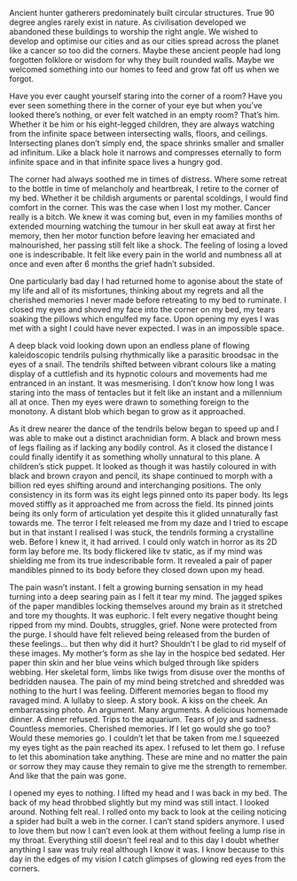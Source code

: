 Ancient hunter gatherers predominately built circular structures. True 90 degree angles rarely exist in nature. As civilisation developed we abandoned these buildings to worship the right angle. We wished to  develop and optimise our cities and as our cities spread across the planet like a cancer so too did the corners. Maybe these ancient people had long forgotten folklore or wisdom for why they built rounded walls. Maybe we welcomed something into our homes to feed and grow fat off us when we forgot.

Have you ever caught yourself staring into the corner of a room? Have you ever seen something there in the corner of your eye but when you’ve looked there’s nothing, or ever felt watched in an empty room? That’s him. Whether it be him or his eight-legged children, they are always watching from the infinite space between intersecting walls, floors, and ceilings. Intersecting planes don’t simply end, the space shrinks smaller and smaller ad infinitum. Like a black hole it narrows and compresses eternally to form infinite space and in that infinite space lives a hungry god.

The corner had always soothed me in times of distress. Where some retreat to the bottle in time of melancholy and heartbreak, I retire to the corner of my bed. Whether it be childish arguments or parental scoldings, I would find comfort in the corner. This was the case when I lost my mother. Cancer really is a bitch. We knew it was coming but, even in my families months of extended mourning watching the tumour in her skull eat away at first her memory, then her motor function before leaving her emaciated and malnourished, her passing still felt like a shock. The feeling of losing a loved one is indescribable. It felt like every pain in the world and numbness all at once and even after 6 months the grief hadn’t subsided. 

One particularly bad day I had returned home to agonise about the state of my life and all of its misfortunes, thinking about my regrets and all the cherished memories I never made before retreating to my bed to ruminate. I closed my eyes and shoved my face into the corner on my bed, my tears soaking the pillows which engulfed my face. Upon opening my eyes I was met with a sight I could have never expected. I was in an impossible space. 

A deep black void looking down upon an endless plane of flowing kaleidoscopic tendrils pulsing rhythmically like a parasitic broodsac in the eyes of a snail. The tendrils shifted between vibrant colours like a mating display of a cuttlefish and its hypnotic colours and movements had me entranced in an instant. It was mesmerising. I don’t know how long I was staring into the mass of tentacles but it felt like an instant and a millennium all at once. Then my eyes were drawn to something foreign to the monotony. A distant blob which began to grow as it approached.

As it drew nearer the dance of the tendrils below began to speed up and I was able to make out a distinct arachnidian form. A black and brown mess of legs flailing as if lacking any bodily control. As it closed the distance I could finally identify it as something wholly unnatural to this plane. A children’s stick puppet. It looked as though it was hastily coloured in with black and brown crayon and pencil, its shape continued to morph with a billion red eyes shifting around and interchanging positions. The only consistency in its form was its eight legs pinned onto its paper body. Its legs moved stiffly as it approached me from across the field. Its pinned joints being its only form of articulation yet despite this it glided unnaturally fast towards me. The terror I felt released me from my daze and I tried to escape but in that instant I realised I was stuck, the tendrils forming a crystalline web. Before I knew it, it had arrived. I could only watch in horror as its 2D form lay before me. Its body flickered like tv static, as if my mind was shielding me from its true indescribable form. It revealed a pair of paper mandibles pinned to its body before they closed down upon my head. 

The pain wasn’t instant. I felt a growing burning sensation in my head turning into a deep searing pain as I felt it tear my mind. The jagged spikes of the paper mandibles locking themselves around my brain as it stretched and tore my thoughts. It was euphoric. I felt every negative thought being ripped from my mind. Doubts, struggles, grief. None were protected from the purge. I should have felt relieved being released from the burden of these feelings… but then why did it hurt? Shouldn’t I be glad to rid myself of these images. My mother’s form as she lay in the hospice bed sedated. Her paper thin skin and her blue veins which bulged through like spiders webbing. Her skeletal form, limbs like twigs from disuse over the months of bedridden nausea. The pain of my mind being stretched and shredded was nothing to the hurt I was feeling. Different memories began to flood my ravaged mind. A lullaby to sleep. A story book. A kiss on the cheek. An embarrassing photo. An argument. Many arguments. A delicious homemade dinner. A dinner refused. Trips to the aquarium. Tears of joy and sadness. Countless memories. Cherished memories. If I let go would she go too? Would these memories go. I couldn’t let that be taken from me.I squeezed my eyes tight as the pain reached its apex. I refused to let them go. I refuse to let this abomination take anything. These are mine and no matter the pain or sorrow they may cause they remain to give me the strength to remember. And like that the pain was gone. 

I opened my eyes to nothing. I lifted my head and I was back in my bed. The back of my head throbbed slightly but my mind was still intact. I looked around. Nothing felt real. I rolled onto my back to look at the ceiling noticing a spider had built a web in the corner. I can’t stand spiders anymore. I used to love them but now I can’t even look at them without feeling a lump rise in my throat. Everything still doesn’t feel real and to this day I doubt whether anything I saw was truly real although I know it was. I know because to this day in the edges of my vision I catch glimpses of glowing red eyes from the corners.